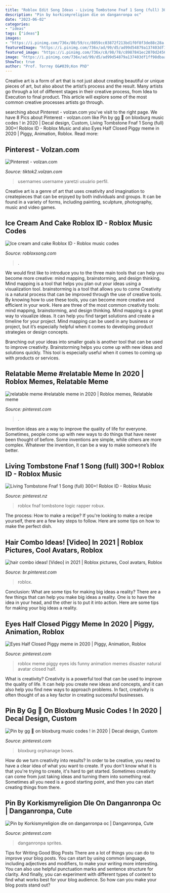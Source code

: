 ```yaml
---
title: "Roblox Edit Song Ideas - Living Tombstone Fnaf 1 Song (full) 300+! Roblox Id"
description: "Pin by korkismyreligion die on danganronpa oc"
date: "2023-06-02"
categories:
- "ideas"
tags: ["ideas"]
images:
- "https://i.pinimg.com/736x/80/59/cc/8059cc03872f213bd1f0f8f3de88c28a.jpg"
featuredImage: "https://i.pinimg.com/736x/ad/99/d5/ad99d54879a137403df1ff98dbaad8db.jpg"
featured_image: "https://i.pinimg.com/736x/c8/98/78/c8987841ec2070d245666c9f77e10233.jpg"
image: "https://i.pinimg.com/736x/ad/99/d5/ad99d54879a137403df1ff98dbaad8db.jpg"
ShowToc: true
author: "Prof. Torrey O&#039;Kon PhD"
---
```



Creative art is a form of art that is not just about creating beautiful or unique pieces of art, but also about the artist’s process and the result. Many artists go through a lot of different stages in their creative process, from Idea to Execution to final product. This article will explore some of the most common creative processes artists go through.

	

		
searching about Pinterest - volzan.com you've visit to the right page. We have 8 Pics about Pinterest - volzan.com like Pin by gg 🧁 on bloxburg music codes ! in 2020 | Decal design, Custom, Living Tombstone Fnaf 1 Song (full) 300+! Roblox ID - Roblox Music and also Eyes Half Closed Piggy meme in 2020 | Piggy, Animation, Roblox. Read more:
		
    
## Pinterest - Volzan.com

<img loading=lazy src="https://i.pinimg.com/originals/bc/eb/b2/bcebb202b273f7456d3a32ad60129804.jpg" onerror="this.onerror=null;this.src='https://tse4.mm.bing.net/th?id=OIP.mohWL2N-TqBlGWTITBX7SwHaO0&amp;pid=15.1';" alt="Pinterest - volzan.com">

_Source: tiktok2.volzan.com_

>usernames username yaretzi usuário perfil. 

	

Creative art is a genre of art that uses creativity and imagination to createpieces that can be enjoyed by both individuals and groups. It can be found in a variety of forms, including painting, sculpture, photography, music and video games.

    
## Ice Cream And Cake Roblox ID - Roblox Music Codes

<img loading=lazy src="https://robloxsong.com/assets/img/codes/671/243735671.jpg" onerror="this.onerror=null;this.src='https://tse4.mm.bing.net/th?id=OIP.CasNah2kr2joE-w0UcHOHAHaEK&amp;pid=15.1';" alt="Ice cream and cake Roblox ID - Roblox music codes">

_Source: robloxsong.com_

>. 

	

We would first like to introduce you to the three main tools that can help you become more creative: mind mapping, brainstorming, and design thinking. Mind mapping is a tool that helps you plan out your ideas using a visualization tool. brainstorming is a tool that allows you to come
Creativity is a natural process that can be improved through the use of creative tools. By knowing how to use these tools, you can become more creative and efficient in your work. Here are three of the most common creativity tools: mind mapping, brainstorming, and design thinking.
Mind mapping is a great way to visualize ideas. It can help you find target solutions and create a timeline for your project. Mind mapping can be used in any business or project, but it’s especially helpful when it comes to developing product strategies or design concepts.

Branching out your ideas into smaller goals is another tool that can be used to improve creativity. Brainstorming helps you come up with new ideas and solutions quickly. This tool is especially useful when it comes to coming up with products or services.

    
## Relatable Meme #relatable Meme In 2020 | Roblox Memes, Relatable Meme

<img loading=lazy src="https://i.pinimg.com/736x/80/59/cc/8059cc03872f213bd1f0f8f3de88c28a.jpg" onerror="this.onerror=null;this.src='https://tse3.mm.bing.net/th?id=OIP.g_Z2DZ2FM0c00KVi2srEhgHaHY&amp;pid=15.1';" alt="relatable meme #relatable meme in 2020 | Roblox memes, Relatable meme">

_Source: pinterest.com_

>. 

	

Invention ideas are a way to improve the quality of life for everyone. Sometimes, people come up with new ways to do things that have never been thought of before. Some inventions are simple, while others are more complex. Whatever the invention, it can be a way to make someone’s life better.

    
## Living Tombstone Fnaf 1 Song (full) 300+! Roblox ID - Roblox Music

<img loading=lazy src="https://i.pinimg.com/736x/43/71/82/43718264102cc176d1e5ce6a0a2f08c6.jpg" onerror="this.onerror=null;this.src='https://tse3.mm.bing.net/th?id=OIP.kF-fL9UYFhjsbOQCGG_sdAHaLG&amp;pid=15.1';" alt="Living Tombstone Fnaf 1 Song (full) 300+! Roblox ID - Roblox Music">

_Source: pinterest.nz_

>roblox fnaf tombstone logic rapper robux. 

	

The process: How to make a recipe?
If you're looking to make a recipe yourself, there are a few key steps to follow. Here are some tips on how to make the perfect dish.

    
## Hair Combo Ideas! [Video] In 2021 | Roblox Pictures, Cool Avatars, Roblox

<img loading=lazy src="https://i.pinimg.com/736x/4f/22/d2/4f22d2b1382176cfa3c1577dc58ea015.jpg" onerror="this.onerror=null;this.src='https://tse1.mm.bing.net/th?id=OIP.Ov7k7_ZChOmPJPsqdTy1GwAAAA&amp;pid=15.1';" alt="hair combo ideas! [Video] in 2021 | Roblox pictures, Cool avatars, Roblox">

_Source: br.pinterest.com_

>roblox. 

	

Conclusion: What are some tips for making big ideas a reality?
There are a few things that can help you make big ideas a reality. One is to have the idea in your head, and the other is to put it into action. Here are some tips for making your big ideas a reality.

    
## Eyes Half Closed Piggy Meme In 2020 | Piggy, Animation, Roblox

<img loading=lazy src="https://i.pinimg.com/736x/c8/98/78/c8987841ec2070d245666c9f77e10233.jpg" onerror="this.onerror=null;this.src='https://tse2.mm.bing.net/th?id=OIP.fvrweTphPurGqa4_xr2pWwHaEK&amp;pid=15.1';" alt="Eyes Half Closed Piggy meme in 2020 | Piggy, Animation, Roblox">

_Source: pinterest.com_

>roblox meme piggy eyes ids funny animation memes disaster natural avatar closed half. 

	

What is creativity?
Creativity is a powerful tool that can be used to improve the quality of life. It can help you create new ideas and concepts, and it can also help you find new ways to approach problems. In fact, creativity is often thought of as a key factor in creating successful businesses.

    
## Pin By Gg 🧁 On Bloxburg Music Codes ! In 2020 | Decal Design, Custom

<img loading=lazy src="https://i.pinimg.com/736x/51/74/0d/51740d969219285877bb1ad5487710fe.jpg" onerror="this.onerror=null;this.src='https://tse2.mm.bing.net/th?id=OIP.0s0z1L8IJNblpr79mmJIsAHaHY&amp;pid=15.1';" alt="Pin by gg 🧁 on bloxburg music codes ! in 2020 | Decal design, Custom">

_Source: pinterest.com_

>bloxburg orphanage bows. 

	

How do we turn creativity into results?
In order to be creative, you need to have a clear idea of what you want to create. If you don't know what it is that you're trying to create, it's hard to get started. Sometimes creativity can come from just taking ideas and turning them into something real. Sometimes all you need is a good starting point, and then you can start creating things from there.

    
## Pin By Korkismyreligion DIe On Danganronpa Oc | Danganronpa, Cute

<img loading=lazy src="https://i.pinimg.com/736x/ad/99/d5/ad99d54879a137403df1ff98dbaad8db.jpg" onerror="this.onerror=null;this.src='https://tse4.mm.bing.net/th?id=OIP.OsbpexP0cWvNbLqXczbQ-wHaJQ&amp;pid=15.1';" alt="Pin by Korkismyreligion dIe on danganronpa oc | Danganronpa, Cute">

_Source: pinterest.com_

>danganronpa sprites. 

	

Tips for Writing Good Blog Posts
There are a lot of things you can do to improve your blog posts. You can start by using common language, including adjectives and modifiers, to make your writing more interesting. You can also use helpful punctuation marks and sentence structure for clarity. And finally, you can experiment with different types of content to find what works best for your blog audience. So how can you make your blog posts stand out?

